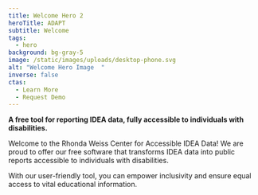 ```yaml
---
title: Welcome Hero 2
heroTitle: ADAPT
subtitle: Welcome
tags:
  - hero
background: bg-gray-5
image: /static/images/uploads/desktop-phone.svg
alt: "Welcome Hero Image  "
inverse: false
ctas:
  - Learn More
  - Request Demo
---
```

**A free tool for reporting IDEA data, fully accessible to individuals with disabilities.**

Welcome to the Rhonda Weiss Center for Accessible IDEA Data! We are proud to offer our free software that transforms IDEA data into public reports accessible to individuals with disabilities.

With our user-friendly tool, you can empower inclusivity and ensure equal access to vital educational information.